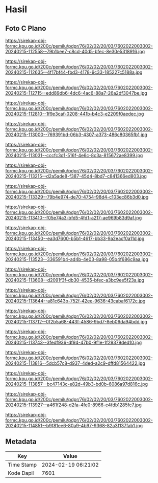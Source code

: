 # Hasil

## Foto C Plano

https://sirekap-obj-formc.kpu.go.id/200c/pemilu/pdpr/76/02/02/20/03/7602022003002-20240215-112558--79b1bee7-c8cd-40d5-bfec-8e30e5318916.jpg

https://sirekap-obj-formc.kpu.go.id/200c/pemilu/pdpr/76/02/02/20/03/7602022003002-20240215-112635--4f17bf44-fbd3-4178-9c33-185227c5188a.jpg

https://sirekap-obj-formc.kpu.go.id/200c/pemilu/pdpr/76/02/02/20/03/7602022003002-20240215-112715--edd89db6-4dc6-4ac6-88a7-26a2df3047be.jpg

https://sirekap-obj-formc.kpu.go.id/200c/pemilu/pdpr/76/02/02/20/03/7602022003002-20240215-112810--1f9e3caf-0208-441b-b4c3-e2209f0aedec.jpg

https://sirekap-obj-formc.kpu.go.id/200c/pemilu/pdpr/76/02/02/20/03/7602022003002-20240215-113000--769391bd-06b3-4307-a373-486c80365fb1.jpg

https://sirekap-obj-formc.kpu.go.id/200c/pemilu/pdpr/76/02/02/20/03/7602022003002-20240215-113031--cccfc3d1-516f-4e6c-8c3a-815672ae8399.jpg

https://sirekap-obj-formc.kpu.go.id/200c/pemilu/pdpr/76/02/02/20/03/7602022003002-20240215-113215--d2a5ade8-f387-45d4-8bd7-c841366ed803.jpg

https://sirekap-obj-formc.kpu.go.id/200c/pemilu/pdpr/76/02/02/20/03/7602022003002-20240215-113329--79b4e974-de70-4754-98d4-c103ec86b3d0.jpg

https://sirekap-obj-formc.kpu.go.id/200c/pemilu/pdpr/76/02/02/20/03/7602022003002-20240215-113410--f05e74a3-bfd5-4fd1-a217-ae969b83d9af.jpg

https://sirekap-obj-formc.kpu.go.id/200c/pemilu/pdpr/76/02/02/20/03/7602022003002-20240215-113450--ea3d7600-b5b1-4617-bb33-9a2eacf0a11d.jpg

https://sirekap-obj-formc.kpu.go.id/200c/pemilu/pdpr/76/02/02/20/03/7602022003002-20240215-113523--336591b4-ad4b-4e03-8a98-05b4f686c9aa.jpg

https://sirekap-obj-formc.kpu.go.id/200c/pemilu/pdpr/76/02/02/20/03/7602022003002-20240215-113608--d2091f3f-db30-4535-bfec-a3bc9ee5f23a.jpg

https://sirekap-obj-formc.kpu.go.id/200c/pemilu/pdpr/76/02/02/20/03/7602022003002-20240215-113644--a81c643b-752f-42ee-9636-43cabaf6172c.jpg

https://sirekap-obj-formc.kpu.go.id/200c/pemilu/pdpr/76/02/02/20/03/7602022003002-20240215-113712--0f2b5a68-443f-4586-9bd7-8eb06da94bdd.jpg

https://sirekap-obj-formc.kpu.go.id/200c/pemilu/pdpr/76/02/02/20/03/7602022003002-20240215-113743--3fedf936-df94-47b0-9f1e-1f29379ded10.jpg

https://sirekap-obj-formc.kpu.go.id/200c/pemilu/pdpr/76/02/02/20/03/7602022003002-20240215-113816--5dcb57c8-d937-4ded-a2c9-dffd81564422.jpg

https://sirekap-obj-formc.kpu.go.id/200c/pemilu/pdpr/76/02/02/20/03/7602022003002-20240215-113857--bc47143c-e82d-49b3-bd0b-6086a97d816c.jpg

https://sirekap-obj-formc.kpu.go.id/200c/pemilu/pdpr/76/02/02/20/03/7602022003002-20240215-113927--a461f248-d2fa-4fe0-8966-c4fdb1285fc7.jpg

https://sirekap-obj-formc.kpu.go.id/200c/pemilu/pdpr/76/02/02/20/03/7602022003002-20240215-114851--b9f81ee6-80a9-4b97-9368-82a3f137fab1.jpg


## Metadata

| Key        | Value               |
| ---------- | ------------------- |
| Time Stamp | 2024-02-19 06:21:02 |
| Kode Dapil | 7601                |



